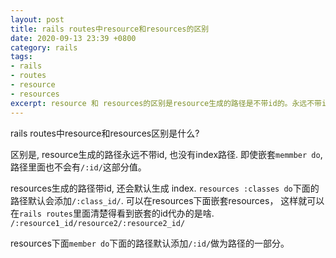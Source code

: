 ```yaml
---
layout: post
title: rails routes中resource和resources的区别
date: 2020-09-13 23:39 +0800
category: rails
tags:
- rails
- routes
- resource
- resources
excerpt: resource 和 resources的区别是resource生成的路径是不带id的。永远不带id，member下面也不带id。
---
```


rails routes中resource和resources区别是什么?

区别是, resource生成的路径永远不带id, 也没有index路径. 即使嵌套`memmber do`,路径里面也不会有`/:id/`这部分值。

resources生成的路径带id, 还会默认生成 index.  `resources :classes do`下面的路径默认会添加`/:class_id/`.
可以在resources下面嵌套resources， 这样就可以在`rails routes`里面清楚得看到嵌套的id代办的是啥. `/:resource1_id/resource2/:resource2_id/`

resources下面`member do`下面的路径默认添加`/:id/`做为路径的一部分。